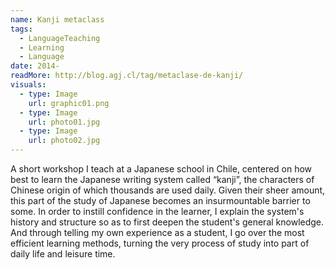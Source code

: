```yaml
---
name: Kanji metaclass
tags:
  - LanguageTeaching
  - Learning
  - Language
date: 2014-
readMore: http://blog.agj.cl/tag/metaclase-de-kanji/
visuals:
  - type: Image
    url: graphic01.png
  - type: Image
    url: photo01.jpg
  - type: Image
    url: photo02.jpg
---
```


A short workshop I teach at a Japanese school in Chile, centered on how best to learn the Japanese writing system called “kanji”,
the characters of Chinese origin of which thousands are used daily.
Given their sheer amount, this part of the study of Japanese becomes an insurmountable barrier to some.
In order to instill confidence in the learner, I explain the system's history and structure so as to first deepen the student's general knowledge.
And through telling my own experience as a student, I go over the most efficient learning methods, turning the very process of study into part of daily life and leisure time.

